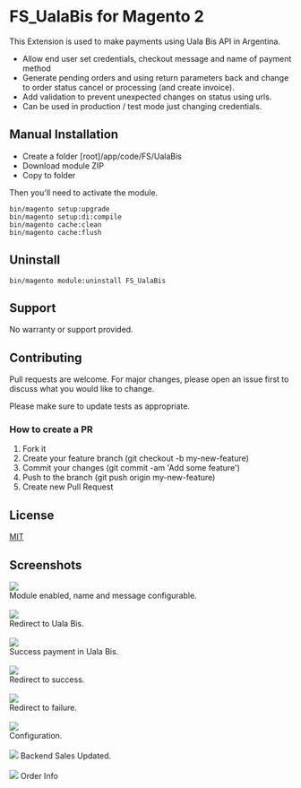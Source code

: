 # FS_UalaBis for Magento 2

This Extension is used to make payments using Uala Bis API in Argentina.

- Allow end user set credentials, checkout message and name of payment method 
- Generate pending orders and using return parameters back and change to order status cancel or processing (and create invoice).
- Add validation to prevent unexpected changes on status using urls.
- Can be used in production / test mode just changing credentials.

## Manual Installation

- Create a folder [root]/app/code/FS/UalaBis
- Download module ZIP
- Copy to folder

Then you'll need to activate the module.

```
bin/magento setup:upgrade
bin/magento setup:di:compile
bin/magento cache:clean
bin/magento cache:flush
```

## Uninstall

```
bin/magento module:uninstall FS_UalaBis
```

## Support

No warranty or support provided.

## Contributing

Pull requests are welcome. For major changes, please open an issue first to discuss what you would like to change.

Please make sure to update tests as appropriate.

### How to create a PR

1. Fork it
2. Create your feature branch (git checkout -b my-new-feature)
3. Commit your changes (git commit -am 'Add some feature')
4. Push to the branch (git push origin my-new-feature)
5. Create new Pull Request

## License

[MIT](https://choosealicense.com/licenses/mit/)

## Screenshots
<a href="https://imgur.com/0BOSQ2B"><img src="https://i.imgur.com/0BOSQ2B.png"/></a><br>
Module enabled, name and message configurable.<br><br>
<a href="https://imgur.com/9kkmwTO"><img src="https://i.imgur.com/9kkmwTO.png"/></a><br>
Redirect to Uala Bis.<br><br>
<a href="https://imgur.com/z0njCiX"><img src="https://i.imgur.com/z0njCiX.png"/></a><br>
Success payment in Uala Bis.<br><br>
<a href="https://imgur.com/0lQq9vY"><img src="https://i.imgur.com/0lQq9vY.png"/></a><br>
Redirect to success.<br><br>
<a href="https://imgur.com/wajxQIJ"><img src="https://i.imgur.com/wajxQIJ.png"/></a><br>
Redirect to failure.<br><br>
<a href="https://imgur.com/9gMC4oD"><img src="https://i.imgur.com/9gMC4oD.png"/></a><br>
Configuration.<br><br>
<a href="https://imgur.com/BSbWcjM"><img src="https://i.imgur.com/BSbWcjM.png"/></a>
Backend Sales Updated.<br><br>
<a href="https://imgur.com/3Uo28Sm"><img src="https://i.imgur.com/3Uo28Sm.png"/></a>
Order Info
